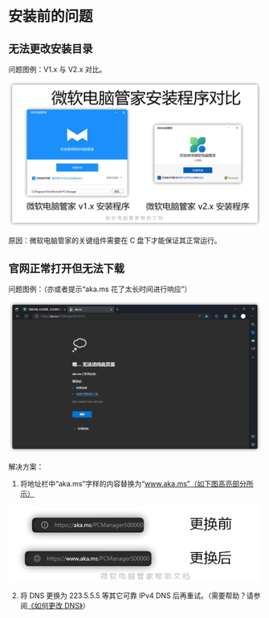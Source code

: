 # 安装前的问题

## 无法更改安装目录
问题图例：V1.x 与 V2.x 对比。

![](../assets/problem-solving/before-installing/select-installation-folder.png)

原因：微软电脑管家的关键组件需要在 C 盘下才能保证其正常运行。

## 官网正常打开但无法下载
问题图例：（亦或者提示“aka.ms 花了太长时间进行响应”）

![](../assets/problem-solving/before-installing/refused-to-connected.png)

解决方案：

1. 将地址栏中“aka.ms”字样的内容替换为“www.aka.ms”（如下图高亮部分所示）

![](../assets/problem-solving/before-installing/replacement.png)

2. 将 DNS 更换为 223.5.5.5 等其它可靠 IPv4 DNS 后再重试。（需要帮助？请参阅[《如何更改 DNS》](../appendix/change-DNS)）
